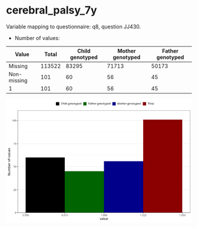 # cerebral_palsy_7y
Variable mapping to questionnaire: q8, question JJ430.
- Number of values:

| Value | Total | Child genotyped | Mother genotyped | Father genotyped |
| ----- | ----- | --------------- | ---------------- | ---------------- |
| Missing | 113522 | 83295 | 71713 | 50173 |
| Non-missing | 101 | 60 | 56 | 45 |
| 1 | 101 | 60 | 56 | 45 |



![](cerebral_palsy_7y_n.png)



